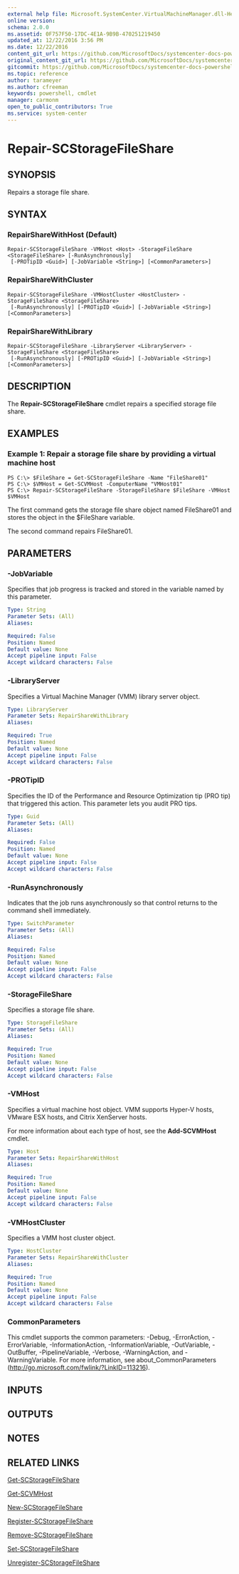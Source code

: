 ```yaml
---
external help file: Microsoft.SystemCenter.VirtualMachineManager.dll-Help.xml
online version: 
schema: 2.0.0
ms.assetid: 0F757F50-17DC-4E1A-9B9B-470251219450
updated_at: 12/22/2016 3:56 PM
ms.date: 12/22/2016
content_git_url: https://github.com/MicrosoftDocs/systemcenter-docs-powershell/blob/live/systemcenter-cmdlets/SystemCenter2016/VirtualMachineManager/vlatest/Repair-SCStorageFileShare.md
original_content_git_url: https://github.com/MicrosoftDocs/systemcenter-docs-powershell/blob/live/systemcenter-cmdlets/SystemCenter2016/VirtualMachineManager/vlatest/Repair-SCStorageFileShare.md
gitcommit: https://github.com/MicrosoftDocs/systemcenter-docs-powershell/blob/96e5647587661652225fbdd2c797cd4d59d542bc/systemcenter-cmdlets/SystemCenter2016/VirtualMachineManager/vlatest/Repair-SCStorageFileShare.md
ms.topic: reference
author: tarameyer
ms.author: cfreeman
keywords: powershell, cmdlet
manager: carmonm
open_to_public_contributors: True
ms.service: system-center
---
```


# Repair-SCStorageFileShare

## SYNOPSIS
Repairs a storage file share.

## SYNTAX

### RepairShareWithHost (Default)
```
Repair-SCStorageFileShare -VMHost <Host> -StorageFileShare <StorageFileShare> [-RunAsynchronously]
 [-PROTipID <Guid>] [-JobVariable <String>] [<CommonParameters>]
```

### RepairShareWithCluster
```
Repair-SCStorageFileShare -VMHostCluster <HostCluster> -StorageFileShare <StorageFileShare>
 [-RunAsynchronously] [-PROTipID <Guid>] [-JobVariable <String>] [<CommonParameters>]
```

### RepairShareWithLibrary
```
Repair-SCStorageFileShare -LibraryServer <LibraryServer> -StorageFileShare <StorageFileShare>
 [-RunAsynchronously] [-PROTipID <Guid>] [-JobVariable <String>] [<CommonParameters>]
```

## DESCRIPTION
The **Repair-SCStorageFileShare** cmdlet repairs a specified storage file share.

## EXAMPLES

### Example 1: Repair a storage file share by providing a virtual machine host
```
PS C:\> $FileShare = Get-SCStorageFileShare -Name "FileShare01"
PS C:\> $VMHost = Get-SCVMHost -ComputerName "VMHost01"
PS C:\> Repair-SCStorageFileShare -StorageFileShare $FileShare -VMHost $VMHost
```

The first command gets the storage file share object named FileShare01 and stores the object in the $FileShare variable.

The second command repairs FileShare01.

## PARAMETERS

### -JobVariable
Specifies that job progress is tracked and stored in the variable named by this parameter.

```yaml
Type: String
Parameter Sets: (All)
Aliases: 

Required: False
Position: Named
Default value: None
Accept pipeline input: False
Accept wildcard characters: False
```

### -LibraryServer
Specifies a Virtual Machine Manager (VMM) library server object.

```yaml
Type: LibraryServer
Parameter Sets: RepairShareWithLibrary
Aliases: 

Required: True
Position: Named
Default value: None
Accept pipeline input: False
Accept wildcard characters: False
```

### -PROTipID
Specifies the ID of the Performance and Resource Optimization tip (PRO tip) that triggered this action.
This parameter lets you audit PRO tips.

```yaml
Type: Guid
Parameter Sets: (All)
Aliases: 

Required: False
Position: Named
Default value: None
Accept pipeline input: False
Accept wildcard characters: False
```

### -RunAsynchronously
Indicates that the job runs asynchronously so that control returns to the command shell immediately.

```yaml
Type: SwitchParameter
Parameter Sets: (All)
Aliases: 

Required: False
Position: Named
Default value: None
Accept pipeline input: False
Accept wildcard characters: False
```

### -StorageFileShare
Specifies a storage file share.

```yaml
Type: StorageFileShare
Parameter Sets: (All)
Aliases: 

Required: True
Position: Named
Default value: None
Accept pipeline input: False
Accept wildcard characters: False
```

### -VMHost
Specifies a virtual machine host object.
VMM supports Hyper-V hosts, VMware ESX hosts, and Citrix XenServer hosts.

For more information about each type of host, see the **Add-SCVMHost** cmdlet.

```yaml
Type: Host
Parameter Sets: RepairShareWithHost
Aliases: 

Required: True
Position: Named
Default value: None
Accept pipeline input: False
Accept wildcard characters: False
```

### -VMHostCluster
Specifies a VMM host cluster object.

```yaml
Type: HostCluster
Parameter Sets: RepairShareWithCluster
Aliases: 

Required: True
Position: Named
Default value: None
Accept pipeline input: False
Accept wildcard characters: False
```

### CommonParameters
This cmdlet supports the common parameters: -Debug, -ErrorAction, -ErrorVariable, -InformationAction, -InformationVariable, -OutVariable, -OutBuffer, -PipelineVariable, -Verbose, -WarningAction, and -WarningVariable. For more information, see about_CommonParameters (http://go.microsoft.com/fwlink/?LinkID=113216).

## INPUTS

## OUTPUTS

## NOTES

## RELATED LINKS

[Get-SCStorageFileShare](xref:SystemCenter2016/VirtualMachineManager/vlatest/Get-SCStorageFileShare.md)

[Get-SCVMHost](xref:SystemCenter2016/VirtualMachineManager/vlatest/Get-SCVMHost.md)

[New-SCStorageFileShare](xref:SystemCenter2016/VirtualMachineManager/vlatest/New-SCStorageFileShare.md)

[Register-SCStorageFileShare](xref:SystemCenter2016/VirtualMachineManager/vlatest/Register-SCStorageFileShare.md)

[Remove-SCStorageFileShare](xref:SystemCenter2016/VirtualMachineManager/vlatest/Remove-SCStorageFileShare.md)

[Set-SCStorageFileShare](xref:SystemCenter2016/VirtualMachineManager/vlatest/Set-SCStorageFileShare.md)

[Unregister-SCStorageFileShare](xref:SystemCenter2016/VirtualMachineManager/vlatest/Unregister-SCStorageFileShare.md)

